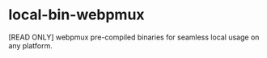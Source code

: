 # local-bin-webpmux
[READ ONLY] webpmux pre-compiled binaries for seamless local usage on any platform.

